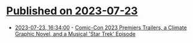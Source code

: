 # [Published on 2023-07-23](index.md)

* [2023-07-23, 16:34:00](https://entertainment.slashdot.org/story/23/07/22/2335253/comic-con-2023-premiers-trailers-a-climate-graphic-novel-and-a-musical-star-trek-episode?utm_source=rss1.0mainlinkanon&utm_medium=feed) - [Comic-Con 2023 Premiers Trailers, a Climate Graphic Novel, and a Musical 'Star Trek' Episode](https://entertainment.slashdot.org/story/23/07/22/2335253/comic-con-2023-premiers-trailers-a-climate-graphic-novel-and-a-musical-star-trek-episode?utm_source=rss1.0mainlinkanon&utm_medium=feed)
